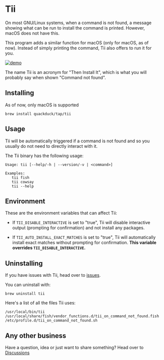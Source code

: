 # Tii

On most GNU/Linux systems, when a command is not found, a message showing what can be run to install the command is printed. However, macOS does not have this.

This program adds a similar function for macOS (only for macOS, as of now). Instead of simply printing the command, Tii also offers to run it for you.

[comment]: <> ([![asciicast]&#40;https://asciinema.org/a/382511.svg&#41;]&#40;https://asciinema.org/a/382511?autoplay=1&speed=2&#41;)

<a href="https://asciinema.org/a/382511?autoplay=1&speed=2" target="_blank">
<img src="https://asciinema.org/a/382511.svg" alt="demo">
</a>

The name Tii is an acronym for "Then Install It", which is what you will probably say when shown "Command not found".

## Installing
As of now, only macOS is supported
```shell
brew install quackduck/tap/tii
```

## Usage

Tii will be automatically triggered if a command is not found and so you usually do not need to directly interact with it. 

The Tii binary has the following usage:

```text
Usage: tii [--help/-h | --version/-v | <command>]

Examples:
   tii fish
   tii cowsay
   tii --help
```

## Environment
These are the environment variables that can affect Tii:

* If `TII_DISABLE_INTERACTIVE` is set to "true", Tii will
    disable interactive output (prompting for confirmation) and not install
    any packages.

* If `TII_AUTO_INSTALL_EXACT_MATCHES` is set to "true", Tii will
    automatically install exact matches without prompting for confirmation. **This variable overrides `TII_DISABLE_INTERACTIVE`.**
  
## Uninstalling
If you have issues with Tii, head over to [issues](https://github.com/quackduck/tii/issues).

You can uninstall with:
```shell
brew uninstall tii
```

Here's a list of all the files Tii uses:
```text
/usr/local/bin/tii
/usr/local/share/fish/vendor_functions.d/tii_on_command_not_found.fish
/etc/profile.d/tii_on_command_not_found.sh
```

## Any other business
Have a question, idea or just want to share something? Head over to [Discussions](https://github.com/quackduck/uniclip/discussions)

